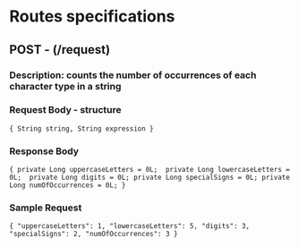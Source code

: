 # Routes specifications 
## POST - (/request)
### Description: counts the number of occurrences of each character type in a string
### Request Body - structure
`{
    String string,
    String expression
}`
### Response Body 
`{
    private Long uppercaseLetters = 0L; 
    private Long lowercaseLetters = 0L; 
    private Long digits = 0L;
    private Long specialSigns = 0L;
    private Long numOfOccurrences = 0L;
    }`
### Sample Request
`{
    "uppercaseLetters": 1,
    "lowercaseLetters": 5,
    "digits": 3,
    "specialSigns": 2,
    "numOfOccurrences": 3
}`
